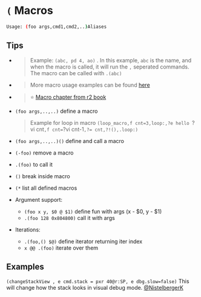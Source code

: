 <!-- TITLE: ( -->

#  `(` Macros
```sh
Usage: (foo args,cmd1,cmd2,..)Aliases
```
## Tips
  - > Example: `(abc, pd 4, ao)` . In this example, `abc` is the name, and when the macro is called, it will run the `,` seperated commands. The macro can be called with `.(abc)`

  - > More macro usage examples can be found [here](/home/misc/usage-examples#macros)

 - > ⭐ [Macro chapter from r2 book](https://radare.gitbooks.io/radare2book/content/scripting/macros.html)

- `(foo args,..,..)` define a macro
	> Example for loop in macro `(loop_macro,f cnt=3,loop:,?e hello `?vi cnt`,f cnt=`?vi cnt-1`,?= cnt,?!(),.loop:)`
- `(foo args,..,..)()` define and call a macro
- `(-foo)` remove a macro
- `.(foo)` to call it
- `()` break inside macro
- `(*` list all defined macros
- Argument support:
  - `(foo x y, $0 @ $1)` define fun with args (x - $0, y - $1)
  - `.(foo 128 0x804800)` call it with args
- Iterations:
  - `.(foo,() $@)` define iterator returning iter index
  - `x @@ .(foo)` iterate over them

## Examples
`(changeStackView , e cmd.stack = pxr 40@r:SP, e dbg.slow=false)` This will change how the stack looks in visual debug mode. [@NistelbergerK](https://twitter.com/NistelbergerK)